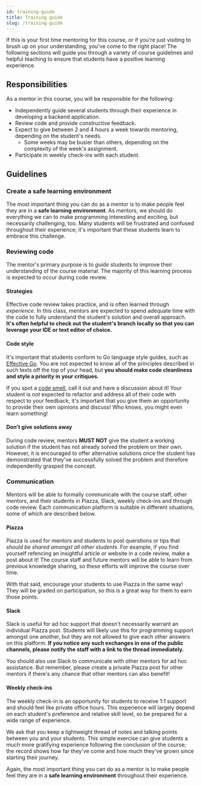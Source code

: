 ```yaml
---
id: training-guide
title: Training guide
slug: /training-guide
---
```


If this is your first time mentoring for this course, or if you're just visiting
to brush up on your understanding, you've come to the right place! The following
sections will guide you through a variety of course guidelines and helpful
teaching to ensure that students have a positive learning experience.

## Responsibilities

As a mentor in this course, you will be responsible for the following:

* Independently guide several students through their experience in developing a backend application.
* Review code and provide constructive feedback.
* Expect to give between 2 and 4 hours a week towards mentoring, depending on the student's needs.
  * Some weeks may be busier than others, depending on the complexity of the week's assignment.
* Participate in weekly check-ins with each student.

## Guidelines

### Create a safe learning environment

The most important thing you can do as a mentor is to make people feel they are in a **safe
learning environment**. As mentors, we should do everything we can to make programming
interesting and exciting, but necessarily challenging, too. Many students will be frustrated
and confused throughout their experience; it's important that these students learn to embrace
this challenge.

### Reviewing code

The mentor's primary purpose is to _guide_ students to improve their understanding
of the course material. The majority of this learning process is expected to occur
during code review.

#### Strategies

Effective code review takes practice, and is often learned through _experience_. In this
class, mentors are expected to spend adequate time with the code to fully understand the
student's solution and overall approach. **It's often helpful to check out the student's
branch locally so that you can leverage your IDE or text editor of choice.**

#### Code style

It's important that students conform to Go language style guides, such as [Effective Go][1].
You are not expected to know all of the principles described in such texts off the top of
your head, but **you should make code cleanliness and style a priority in your critiques.**

If you spot a [code smell][2], call it out and have a discussion about it! Your student is
_not_ expected to refactor and address all of their code with respect to your feedback;
it's important that you give them an opportunity to provide their own opinions and discuss!
Who knows, you might even learn something!

  [1]: https://golang.org/doc/effective_go
  [2]: https://martinfowler.com/bliki/CodeSmell.html#:~:text=A%20code%20smell%20is%20a,me%20with%20my%20Refactoring%20book.

#### Don't give solutions away

During code review, mentors **MUST NOT** give the student a working solution if the
student has not already solved the problem on their own. However, it is encouraged to
offer alternative solutions once the student has demonstrated that they've successfully
solved the problem and therefore independently grasped the concept.

### Communication

Mentors will be able to formally communicate with the course staff, other mentors, and their
students in Piazza, Slack, weekly check-ins and through code review. Each communication platform
is suitable in different situations, some of which are described below.

#### Piazza

Piazza is used for mentors and students to post querstions or tips that *should be shared
amongst all other students*. For example, if you find yourself refencing an insightful
article or website in a code review, make a post about it! The course staff and future mentors
will be able to learn from previous knowledge sharing, so these efforts will improve the
course over time.

With that said, encourage your students to use Piazza in the same way! They will be graded
on participation, so this is a great way for them to earn those points.

#### Slack

Slack is useful for ad hoc support that doesn't necessarily warrant an individual Piazza post.
Students will likely use this for programming support amongst one another, but they are not
allowed to give each other answers on this platform. **If you notice any such exchanges in
one of the public channels, please notify the staff with a link to the thread immediately.**

You should also use Slack to communicate with other mentors for ad hoc assistance. But remember,
please create a private Piazza post for other mentors if there's any chance that other mentors
can also benefit!

#### Weekly check-ins

The weekly check-in is an opportunity for students to receive 1:1 support and should feel
like private office hours. This experience will largely depend on each student's preference
and relative skill level, so be prepared for a wide range of experience.

We ask that you keep a lightweight thread of notes and talking points between you and your
students. This simple exercise can give students a much more gratifying experience following
the conclusion of the course; the record shows how far they've come and how much they've grown
since starting their journey.

Again, the most important thing you can do as a mentor is to make people feel they are in a
**safe learning environment** throughout their experience.
